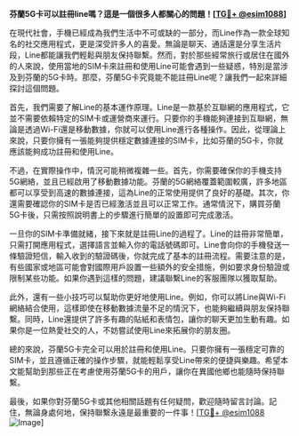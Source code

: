 **芬蘭5G卡可以註冊line嗎？這是一個很多人都關心的問題！[[TG💪+ @esim1088](https://t.me/s/esim1088)]**

在現代社會，手機已經成為我們生活中不可或缺的一部分，而Line作為一款全球知名的社交應用程式，更是深受許多人的喜愛。無論是聊天、通話還是分享生活片段，Line都能讓我們輕鬆與朋友保持聯繫。然而，對於那些經常旅行或居住在國外的人來說，使用當地的SIM卡來註冊和使用Line可能會遇到一些疑惑，特別是當涉及到芬蘭的5G卡時。那麼，芬蘭5G卡究竟能不能註冊Line呢？讓我們一起來詳細探討這個問題。

首先，我們需要了解Line的基本運作原理。Line是一款基於互聯網的應用程式，它並不需要依賴特定的SIM卡或運營商來運行。只要你的手機能夠連接到互聯網，無論是透過Wi-Fi還是移動數據，你就可以使用Line進行各種操作。因此，從理論上來說，只要你擁有一張能夠提供穩定數據連接的SIM卡，比如芬蘭的5G卡，你就應該能夠成功註冊和使用Line。

不過，在實際操作中，情況可能稍微複雜一些。首先，你需要確保你的手機支持5G網絡，並且已經啟用了移動數據功能。芬蘭的5G網絡覆蓋範圍較廣，許多地區都可以享受到高速的數據連接，這為Line的正常使用提供了良好的基礎。其次，你還需要確認你的SIM卡是否已經激活並且可以正常工作。通常情況下，購買芬蘭5G卡後，只需按照說明書上的步驟進行簡單的設置即可完成激活。

一旦你的SIM卡準備就緒，接下來就是註冊Line的過程了。Line的註冊非常簡單，只需打開應用程式，選擇語言並輸入你的電話號碼即可。Line會向你的手機發送一條驗證短信，輸入收到的驗證碼後，你就完成了基本的註冊流程。需要注意的是，有些國家或地區可能會對國際用戶設置一些額外的安全措施，例如要求身份驗證或限制某些功能。如果你遇到這樣的問題，建議聯繫Line的客服團隊以獲取幫助。

此外，還有一些小技巧可以幫助你更好地使用Line。例如，你可以將Line與Wi-Fi網絡結合使用，這樣即使在移動數據流量不足的情況下，也能夠繼續與朋友保持聯繫。同時，Line還提供了許多有趣的貼紙和表情包，讓你的聊天更加生動有趣。如果你是一位熱愛社交的人，不妨嘗試使用Line來拓展你的朋友圈。

總的來說，芬蘭5G卡完全可以用於註冊和使用Line。只要你擁有一張穩定可靠的SIM卡，並且遵循正確的操作步驟，就能輕鬆享受Line帶來的便捷與樂趣。希望本文能幫助到那些正在考慮使用芬蘭5G卡的用戶，讓你在異國他鄉也能隨時保持聯繫。

最後，如果你對芬蘭5G卡或其他相關話題有任何疑問，歡迎隨時留言討論。記住，無論身處何地，保持聯繫永遠是最重要的一件事！[[TG💪+ @esim1088](https://t.me/s/esim1088) ![Image](https://i.postimg.cc/4NQfJmqS/Snipaste-2025-05-13-00-14-12.png)]